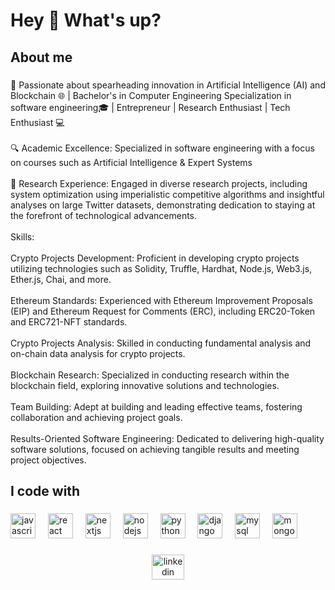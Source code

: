 <h1 align="left">Hey 👋 What's up?</h1>

###

<h2 align="left">About me</h2>

###

<p align="left">🚀 Passionate about spearheading innovation in Artificial Intelligence (AI) and Blockchain 🌐 | Bachelor's in Computer Engineering Specialization in software engineering🎓 | Entrepreneur | Research Enthusiast | Tech Enthusiast 💻<br><br>🔍 Academic Excellence: Specialized in software engineering with a focus on courses such as Artificial Intelligence & Expert Systems<br><br>🔬 Research Experience: Engaged in diverse research projects, including system optimization using imperialistic competitive algorithms and insightful analyses on large Twitter datasets, demonstrating dedication to staying at the forefront of technological advancements.<br><br>Skills:<br><br>Crypto Projects Development: Proficient in developing crypto projects utilizing technologies such as Solidity, Truffle, Hardhat, Node.js, Web3.js, Ether.js, Chai, and more.<br><br>Ethereum Standards: Experienced with Ethereum Improvement Proposals (EIP) and Ethereum Request for Comments (ERC), including ERC20-Token and ERC721-NFT standards.<br><br>Crypto Projects Analysis: Skilled in conducting fundamental analysis and on-chain data analysis for crypto projects.<br><br>Blockchain Research: Specialized in conducting research within the blockchain field, exploring innovative solutions and technologies.<br><br>Team Building: Adept at building and leading effective teams, fostering collaboration and achieving project goals.<br><br>Results-Oriented Software Engineering: Dedicated to delivering high-quality software solutions, focused on achieving tangible results and meeting project objectives.</p>

###

<h2 align="left">I code with</h2>

###

<div align="left">
  <img src="https://cdn.jsdelivr.net/gh/devicons/devicon/icons/javascript/javascript-original.svg" height="40" alt="javascript logo"  />
  <img width="12" />
  <img src="https://cdn.jsdelivr.net/gh/devicons/devicon/icons/react/react-original.svg" height="40" alt="react logo"  />
  <img width="12" />
  <img src="https://cdn.jsdelivr.net/gh/devicons/devicon/icons/nextjs/nextjs-original.svg" height="40" alt="nextjs logo"  />
  <img width="12" />
  <img src="https://cdn.jsdelivr.net/gh/devicons/devicon/icons/nodejs/nodejs-original.svg" height="40" alt="nodejs logo"  />
  <img width="12" />
  <img src="https://cdn.jsdelivr.net/gh/devicons/devicon/icons/python/python-original.svg" height="40" alt="python logo"  />
  <img width="12" />
  <img src="https://cdn.jsdelivr.net/gh/devicons/devicon/icons/django/django-plain.svg" height="40" alt="django logo"  />
  <img width="12" />
  <img src="https://cdn.jsdelivr.net/gh/devicons/devicon/icons/mysql/mysql-original.svg" height="40" alt="mysql logo"  />
  <img width="12" />
  <img src="https://cdn.jsdelivr.net/gh/devicons/devicon/icons/mongodb/mongodb-original.svg" height="40" alt="mongodb logo"  />
</div>

###

<div align="center">
  <a href="https://www.linkedin.com/in/saeedsadi/" target="_blank">
    <img src="https://raw.githubusercontent.com/maurodesouza/profile-readme-generator/master/src/assets/icons/social/linkedin/default.svg" width="52" height="40" alt="linkedin logo"  />
  </a>
</div>

